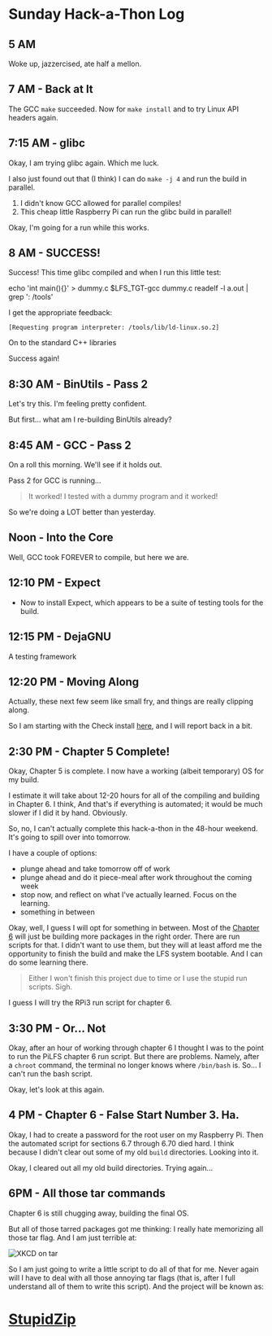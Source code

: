 # Sunday Hack-a-Thon Log


## 5 AM

Woke up, jazzercised, ate half a mellon.


## 7 AM - Back at It

The GCC `make` succeeded.  Now for `make install` and to try Linux API headers again.


## 7:15 AM - glibc

Okay, I am trying glibc again. Which me luck.

I also just found out that (I think) I can do `make -j 4` and run the build in parallel.

1. I didn't know GCC allowed for parallel compiles!
2. This cheap little Raspberry Pi can run the glibc build in parallel!

Okay, I'm going for a run while this works.

## 8 AM - SUCCESS!

Success! This time glibc compiled and when I run this little test:

  echo 'int main(){}' > dummy.c
  $LFS_TGT-gcc dummy.c
  readelf -l a.out | grep ': /tools'

I get the appropriate feedback:

    [Requesting program interpreter: /tools/lib/ld-linux.so.2]

On to the standard C++ libraries

Success again!


## 8:30 AM - BinUtils - Pass 2

Let's try this. I'm feeling pretty confident.

But first... what am I re-building BinUtils already?


## 8:45 AM - GCC - Pass 2

On a roll this morning. We'll see if it holds out.

Pass 2 for GCC is running...

> It worked! I tested with a dummy program and it worked!

So we're doing a LOT better than yesterday.


## Noon - Into the Core

Well, GCC took FOREVER to compile, but here we are.

## 12:10 PM - Expect

* Now to install Expect, which appears to be a suite of testing tools for the build.

## 12:15 PM - DejaGNU

A testing framework

## 12:20 PM - Moving Along

Actually, these next few seem like small fry, and things are really clipping along.

So I am starting with the Check install [here](http://www.linuxfromscratch.org/lfs/view/development/chapter05/check.html), and I will report back in a bit.


## 2:30 PM - Chapter 5 Complete!

Okay, Chapter 5 is complete.  I now have a working (albeit temporary) OS for my build.

I estimate it will take about 12-20 hours for all of the compiling and building in Chapter 6.  I think,   And that's if everything is automated; it would be much slower if I did it by hand. Obviously.

So, no, I can't actually complete this hack-a-thon in the 48-hour weekend.  It's going to spill over into tomorrow.

I have a couple of options:

  * plunge ahead and take tomorrow off of work
  * plunge ahead and do it piece-meal after work throughout the coming week
  * stop now, and reflect on what I've actually learned. Focus on the learning.
  * something in between

Okay, well, I guess I will opt for something in between.  Most of the [Chapter 6](http://www.linuxfromscratch.org/lfs/view/development/part3.html) will just be building more packages in the right order.  There are run scripts for that.  I didn't want to use them, but they will at least afford me the opportunity to finish the build and make the LFS system bootable.  And I can do some learning there.

> Either I won't finish this project due to time or I use the stupid run scripts.  Sigh.

I guess I will try the RPi3 run script for chapter 6.


## 3:30 PM - Or... Not

Okay, after an hour of working through chapter 6 I thought I was to the point to run the PiLFS chapter 6 run script.  But there are problems.  Namely, after a `chroot` command, the terminal no longer knows where `/bin/bash` is.  So... I can't run the bash script.

Okay, let's look at this again.


## 4 PM - Chapter 6 - False Start Number 3. Ha.

Okay, I had to create a password for the root user on my Raspberry Pi.  Then the automated script for sections 6.7 through 6.70 died hard.  I think because I didn't clear out some of my old `build` directories. Looking into it.

Okay, I cleared out all my old build directories.  Trying again...


## 6PM - All those tar commands

Chapter 6 is still chugging away, building the final OS.

But all of those tarred packages got me thinking: I really hate memorizing all those tar flag.  And I am just terrible at:

![XKCD on tar](https://imgs.xkcd.com/comics/tar.png)

So I am just going to write a little script to do all of that for me.  Never again will I have to deal with all those annoying tar flags (that is, after I full understand all of them to write this script).  And the project will be known as:

# [StupidZip](https://github.com/theJollySin/StupidZip)
